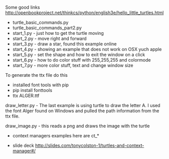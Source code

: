 
Some good links
http://openbookproject.net/thinkcs/python/english3e/hello_little_turtles.html

- turtle_basic_commands.py
- turtle_basic_commands_part2.py
- start_1.py - just how to get the turtle moving
- start_2.py - move right and forward
- start_3.py - draw a star, found this example online
- start_4.py - showing an example that does not work on OSX yuch apple
- start_5.py - set the shape and how to exit the window on a click
- start_6.py - how to do color stuff with 255,255,255 and colormode
- start_7.py - more color stuff, text and change window size

To generate the ttx file do this
- installed font tools with pip
- pip install fonttools
- ttx ALGER.ttf

draw_letter.py - The last example is using turtle to draw the letter A. I used the font Alger found on Windows and pulled the path information from the ttx file.

draw_image.py - this reads a png and draws the image with the turtle


* context managers
examples here are ct_*

* slide deck
http://slides.com/tonycolston-1/turtles-and-context-manager#/

